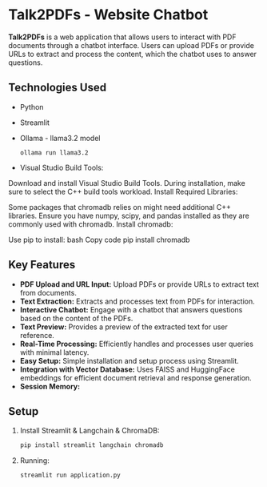 # Talk2PDFs - Website Chatbot

**Talk2PDFs** is a web application that allows users to interact with PDF documents through a chatbot interface. Users can upload PDFs or provide URLs to extract and process the content, which the chatbot uses to answer questions.

## Technologies Used

- Python
- Streamlit
- Ollama - llama3.2 model

  ```
  ollama run llama3.2
  ```

- Visual Studio Build Tools:

Download and install Visual Studio Build Tools.
During installation, make sure to select the C++ build tools workload.
Install Required Libraries:

Some packages that chromadb relies on might need additional C++ libraries. Ensure you have numpy, scipy, and pandas installed as they are commonly used with chromadb.
Install chromadb:

Use pip to install:
bash
Copy code
pip install chromadb

## Key Features

- **PDF Upload and URL Input:** Upload PDFs or provide URLs to extract text from documents.
- **Text Extraction:** Extracts and processes text from PDFs for interaction.
- **Interactive Chatbot:** Engage with a chatbot that answers questions based on the content of the PDFs.
- **Text Preview:** Provides a preview of the extracted text for user reference.
- **Real-Time Processing:** Efficiently handles and processes user queries with minimal latency.
- **Easy Setup:** Simple installation and setup process using Streamlit.
- **Integration with Vector Database:** Uses FAISS and HuggingFace embeddings for efficient document retrieval and response generation.
- **Session Memory:**

## Setup

1. Install Streamlit & Langchain & ChromaDB:

   ```bash
   pip install streamlit langchain chromadb
   ```

2. Running:
   ```
   streamlit run application.py
   ```

<!-- pip install torch fairscale fire blobfile -->
